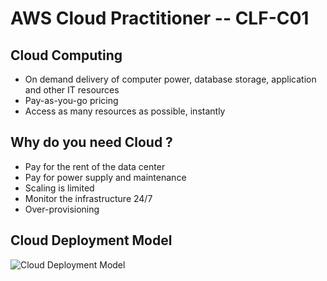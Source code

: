 ﻿# AWS Cloud Practitioner -- CLF-C01

## Cloud Computing
- On demand delivery of computer power, database storage, application and other IT resources
- Pay-as-you-go pricing
- Access as many resources as possible, instantly
## Why do you need Cloud ? 
- Pay for the rent of the data center
- Pay for power supply and maintenance
- Scaling is limited
- Monitor the infrastructure 24/7
- Over-provisioning
## Cloud Deployment Model
![Cloud Deployment Model](https://www.turningcloud.com/blog/wp-content/uploads/2021/01/cloud-deployment-model-types.png)

